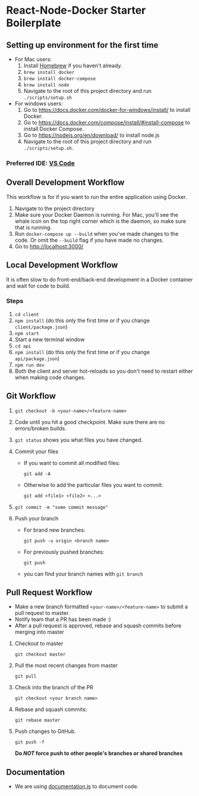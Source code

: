 # React-Node-Docker Starter Boilerplate

## Setting up environment for the first time

* For Mac users:
  1. Install [Homebrew](https://brew.sh/) if you haven't already.
  2. `brew install docker`
  3. `brew install docker-compose`
  4. `brew install node`
  5. Navigate to the root of this project directory and run `./scripts/setup.sh`
* For windows users:
  1. Go to <https://docs.docker.com/docker-for-windows/install/> to install Docker.
  2. Go to <https://docs.docker.com/compose/install/#install-compose> to install Docker Compose.
  3. Go to <https://nodejs.org/en/download/> to install node.js
  4. Navigate to the root of this project directory and run `./scripts/setup.sh`.

### Preferred IDE: [VS Code](https://code.visualstudio.com/)

## Overall Development Workflow

This workflow is for if you want to run the entire application using Docker.

1. Navigate to the project directory
2. Make sure your Docker Daemon is running. For Mac, you'll see the whale icon on the top right corner which is the daemon, so make sure that is running.
3. Run `docker-compose up --build` when you've made changes to the code. Or omit the `--build` flag if you have made no changes.
4. Go to <http://localhost:3000/>

## Local Development Workflow

It is often slow to do front-end/back-end development in a Docker container and wait for code to build.

### Steps

1. `cd client`
2. `npm install` (do this only the first time or if you change `client/package.json`)
3. `npm start`
4. Start a new terminal window
5. `cd api`
6. `npm install` (do this only the first time or if you change `api/package.json`)
7. `npm run dev`
8. Both the client and server hot-reloads so you don't need to restart either when making code changes.

## Git Workflow

1. `git checkout -b <your-name>/<feature-name>`
2. Code until you hit a good checkpoint. Make sure there are no errors/broken builds.
3. `git status` shows you what files you have changed.
4. Commit your files
    * If you want to commit all modified files:

      ```git
      git add -A
      ```

    * Otherwise to add the particular files you want to commit:

      ```git
      git add <file1> <file2> <...>
      ```

5. `git commit -m "some commit message"`
6. Push your branch
    * For brand new branches:

      ```git
      git push -u origin <branch name>
      ```

    * For previously pushed branches:

      ```git
      git push
      ```

    * you can find your branch names with `git branch`

## Pull Request Workflow

* Make a new branch formatted `<your-name>/<feature-name>` to submit a pull request to master.
* Notify team that a PR has been made :)
* After a pull request is approved, rebase and squash commits before merging into master

1. Checkout to master

    ```shell
    git checkout master
    ```

2. Pull the most recent changes from master

    ```shell
    git pull
    ```

3. Check into the branch of the PR

    ```shell
    git checkout <your branch name>
    ```

4. Rebase and squash commits:

    ```shell
    git rebase master
    ```

5. Push changes to GitHub.

    ```shell
    git push -f
    ```

    **Do _NOT_ force push to other people's branches or shared branches**

## Documentation

* We are using [documentation.js](https://github.com/documentationjs/documentation) to document code.
